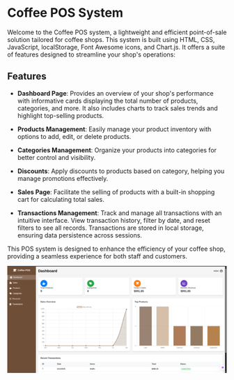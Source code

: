 # Coffee POS System

Welcome to the Coffee POS system, a lightweight and efficient point-of-sale solution tailored for coffee shops. This system is built using HTML, CSS, JavaScript, localStorage, Font Awesome icons, and Chart.js. It offers a suite of features designed to streamline your shop's operations:

## Features

- **Dashboard Page**: Provides an overview of your shop's performance with informative cards displaying the total number of products, categories, and more. It also includes charts to track sales trends and highlight top-selling products.

- **Products Management**: Easily manage your product inventory with options to add, edit, or delete products. 

- **Categories Management**: Organize your products into categories for better control and visibility.

- **Discounts**: Apply discounts to products based on category, helping you manage promotions effectively.

- **Sales Page**: Facilitate the selling of products with a built-in shopping cart for calculating total sales.

- **Transactions Management**: Track and manage all transactions with an intuitive interface. View transaction history, filter by date, and reset filters to see all records. Transactions are stored in local storage, ensuring data persistence across sessions.



This POS system is designed to enhance the efficiency of your coffee shop, providing a seamless experience for both staff and customers.


![dashboard output](assets/output.png)